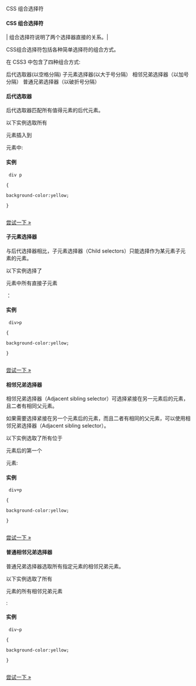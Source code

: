  CSS 组合选择符  

#### CSS 组合选择符

 

| 组合选择符说明了两个选择器直接的关系。|

CSS组合选择符包括各种简单选择符的组合方式。

 在 CSS3 中包含了四种组合方式:

 
后代选取器(以空格分隔)
 子元素选择器(以大于号分隔）
 相邻兄弟选择器（以加号分隔）
 普通兄弟选择器（以破折号分隔）
 


#### 后代选取器

 后代选取器匹配所有值得元素的后代元素。

 以下实例选取所有 <p> 元素插入到 <div> 元素中: 

  
#### 实例

 
```
 div p

{

background-color:yellow;

}


```
 

[尝试一下 »](http://www.w3cschool.cc/try/try.php?filename=trycss_sel_element_element) 

 



#### 子元素选择器

 与后代选择器相比，子元素选择器（Child selectors）只能选择作为某元素子元素的元素。

 以下实例选择了<div>元素中所有直接子元素 <p> ：

  
#### 实例

 
```
 div>p

{

background-color:yellow;

}


```
 

[尝试一下 »](http://www.w3cschool.cc/try/try.php?filename=trycss_sel_element_gt) 

 



#### 相邻兄弟选择器

 相邻兄弟选择器（Adjacent sibling selector）可选择紧接在另一元素后的元素，且二者有相同父元素。

 如果需要选择紧接在另一个元素后的元素，而且二者有相同的父元素，可以使用相邻兄弟选择器（Adjacent sibling selector）。

 以下实例选取了所有位于 <div> 元素后的第一个 <p> 元素:

  
#### 实例

 
```
 div+p

{

background-color:yellow;

}


```
 

[尝试一下 »](http://www.w3cschool.cc/try/try.php?filename=trycss_sel_element_pluss) 

 



#### 普通相邻兄弟选择器

 普通兄弟选择器选取所有指定元素的相邻兄弟元素。

 以下实例选取了所有 <div> 元素的所有相邻兄弟元素 <p> : 

  
#### 实例

 
```
 div~p

{

background-color:yellow;

}


```
 

[尝试一下 »](http://www.w3cschool.cc/try/try.php?filename=trycss_sel_element_tilde) 

 


